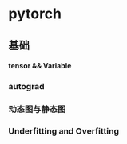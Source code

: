 # pytorch

## 基础

#### tensor  &&  Variable

### autograd

### 动态图与静态图

### Underfitting and Overfitting



